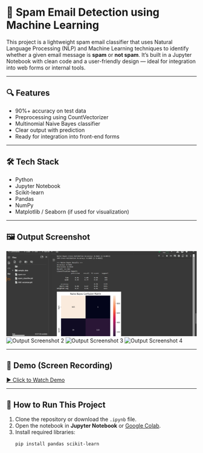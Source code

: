 # 📧 Spam Email Detection using Machine Learning

This project is a lightweight spam email classifier that uses Natural Language Processing (NLP) and Machine Learning techniques to identify whether a given email message is **spam** or **not spam**. It’s built in a Jupyter Notebook with clean code and a user-friendly design — ideal for integration into web forms or internal tools.

---

## 🔍 Features

- 90%+ accuracy on test data
- Preprocessing using CountVectorizer
- Multinomial Naive Bayes classifier
- Clear output with prediction
- Ready for integration into front-end forms

---

## 🛠️ Tech Stack

- Python
- Jupyter Notebook
- Scikit-learn
- Pandas
- NumPy
- Matplotlib / Seaborn (if used for visualization)

---

## 🖼️ Output Screenshot

![Output Screenshot 1](https://github.com/JENITH47/spam_email_detection/blob/main/2025-07-09%20(5).png)
![Output Screenshot 2](output.png)
![Output Screenshot 3](output.png)
![Output Screenshot 4](output.png)

---

## 🎥 Demo (Screen Recording)

[▶️ Click to Watch Demo](demo.mp4)

---

## 🚀 How to Run This Project

1. Clone the repository or download the `.ipynb` file.
2. Open the notebook in **Jupyter Notebook** or [Google Colab](https://colab.research.google.com/).
3. Install required libraries:
   ```bash
   pip install pandas scikit-learn
